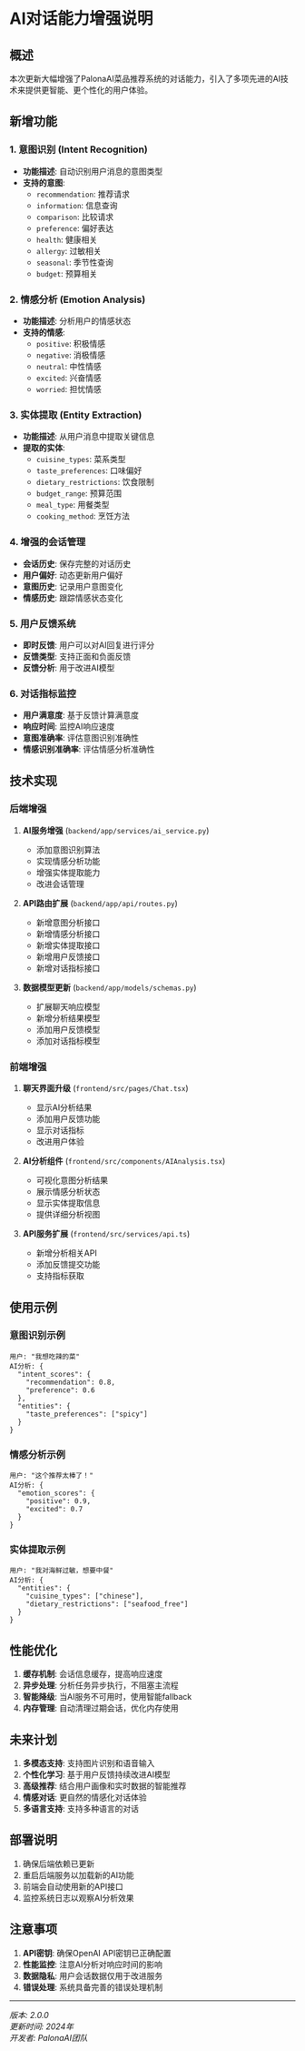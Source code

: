 # AI对话能力增强说明

## 概述

本次更新大幅增强了PalonaAI菜品推荐系统的对话能力，引入了多项先进的AI技术来提供更智能、更个性化的用户体验。

## 新增功能

### 1. 意图识别 (Intent Recognition)
- **功能描述**: 自动识别用户消息的意图类型
- **支持的意图**:
  - `recommendation`: 推荐请求
  - `information`: 信息查询
  - `comparison`: 比较请求
  - `preference`: 偏好表达
  - `health`: 健康相关
  - `allergy`: 过敏相关
  - `seasonal`: 季节性查询
  - `budget`: 预算相关

### 2. 情感分析 (Emotion Analysis)
- **功能描述**: 分析用户的情感状态
- **支持的情感**:
  - `positive`: 积极情感
  - `negative`: 消极情感
  - `neutral`: 中性情感
  - `excited`: 兴奋情感
  - `worried`: 担忧情感

### 3. 实体提取 (Entity Extraction)
- **功能描述**: 从用户消息中提取关键信息
- **提取的实体**:
  - `cuisine_types`: 菜系类型
  - `taste_preferences`: 口味偏好
  - `dietary_restrictions`: 饮食限制
  - `budget_range`: 预算范围
  - `meal_type`: 用餐类型
  - `cooking_method`: 烹饪方法

### 4. 增强的会话管理
- **会话历史**: 保存完整的对话历史
- **用户偏好**: 动态更新用户偏好
- **意图历史**: 记录用户意图变化
- **情感历史**: 跟踪情感状态变化

### 5. 用户反馈系统
- **即时反馈**: 用户可以对AI回复进行评分
- **反馈类型**: 支持正面和负面反馈
- **反馈分析**: 用于改进AI模型

### 6. 对话指标监控
- **用户满意度**: 基于反馈计算满意度
- **响应时间**: 监控AI响应速度
- **意图准确率**: 评估意图识别准确性
- **情感识别准确率**: 评估情感分析准确性

## 技术实现

### 后端增强
1. **AI服务增强** (`backend/app/services/ai_service.py`)
   - 添加意图识别算法
   - 实现情感分析功能
   - 增强实体提取能力
   - 改进会话管理

2. **API路由扩展** (`backend/app/api/routes.py`)
   - 新增意图分析接口
   - 新增情感分析接口
   - 新增实体提取接口
   - 新增用户反馈接口
   - 新增对话指标接口

3. **数据模型更新** (`backend/app/models/schemas.py`)
   - 扩展聊天响应模型
   - 新增分析结果模型
   - 添加用户反馈模型
   - 添加对话指标模型

### 前端增强
1. **聊天界面升级** (`frontend/src/pages/Chat.tsx`)
   - 显示AI分析结果
   - 添加用户反馈功能
   - 显示对话指标
   - 改进用户体验

2. **AI分析组件** (`frontend/src/components/AIAnalysis.tsx`)
   - 可视化意图分析结果
   - 展示情感分析状态
   - 显示实体提取信息
   - 提供详细分析视图

3. **API服务扩展** (`frontend/src/services/api.ts`)
   - 新增分析相关API
   - 添加反馈提交功能
   - 支持指标获取

## 使用示例

### 意图识别示例
```
用户: "我想吃辣的菜"
AI分析: {
  "intent_scores": {
    "recommendation": 0.8,
    "preference": 0.6
  },
  "entities": {
    "taste_preferences": ["spicy"]
  }
}
```

### 情感分析示例
```
用户: "这个推荐太棒了！"
AI分析: {
  "emotion_scores": {
    "positive": 0.9,
    "excited": 0.7
  }
}
```

### 实体提取示例
```
用户: "我对海鲜过敏，想要中餐"
AI分析: {
  "entities": {
    "cuisine_types": ["chinese"],
    "dietary_restrictions": ["seafood_free"]
  }
}
```

## 性能优化

1. **缓存机制**: 会话信息缓存，提高响应速度
2. **异步处理**: 分析任务异步执行，不阻塞主流程
3. **智能降级**: 当AI服务不可用时，使用智能fallback
4. **内存管理**: 自动清理过期会话，优化内存使用

## 未来计划

1. **多模态支持**: 支持图片识别和语音输入
2. **个性化学习**: 基于用户反馈持续改进AI模型
3. **高级推荐**: 结合用户画像和实时数据的智能推荐
4. **情感对话**: 更自然的情感化对话体验
5. **多语言支持**: 支持多种语言的对话

## 部署说明

1. 确保后端依赖已更新
2. 重启后端服务以加载新的AI功能
3. 前端会自动使用新的API接口
4. 监控系统日志以观察AI分析效果

## 注意事项

1. **API密钥**: 确保OpenAI API密钥已正确配置
2. **性能监控**: 注意AI分析对响应时间的影响
3. **数据隐私**: 用户会话数据仅用于改进服务
4. **错误处理**: 系统具备完善的错误处理机制

---

*版本: 2.0.0*  
*更新时间: 2024年*  
*开发者: PalonaAI团队* 